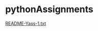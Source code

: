 # pythonAssignments
[README-Yass-1.txt](https://github.com/user-attachments/files/20104291/README-Yass-1.txt)
